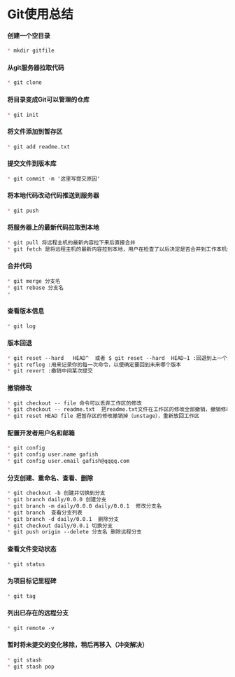 #  Git使用总结

#### 创建一个空目录

~~~markdown
* mkdir gitfile
~~~

#### 从git服务器拉取代码

~~~markdown
* git clone
~~~

#### 将目录变成Git可以管理的仓库

~~~markdown
* git init
~~~

#### 将文件添加到暂存区

~~~markdown
* git add readme.txt
~~~

#### 提交文件到版本库

~~~markdown
* git commit -m '这里写提交原因'
~~~

#### 将本地代码改动代码推送到服务器

~~~markdown
* git push
~~~

#### 将服务器上的最新代码拉取到本地

~~~markdown
* git pull 将远程主机的最新内容拉下来后直接合并
* git fetch 是将远程主机的最新内容拉到本地，用户在检查了以后决定是否合并到工作本机分支中。
~~~

#### 合并代码

~~~markdown
* git merge 分支名
* git rebase 分支名
* 
~~~

#### 查看版本信息

~~~markdown
* git log
~~~

#### 版本回退

~~~markdown
* git reset --hard   HEAD^  或者 $ git reset --hard  HEAD~1 :回退到上一个版本  
* git reflog :用来记录你的每一次命令，以便确定要回到未来哪个版本
* git revert :撤销中间某次提交
~~~

#### 撤销修改

~~~markdown
* git checkout -- file 命令可以丢弃工作区的修改
* git checkout -- readme.txt  把readme.txt文件在工作区的修改全部撤销，撤销修改之后就回到和版本库一摸一样的状态。
* git reset HEAD file 把暂存区的修改撤销掉（unstage），重新放回工作区
~~~

#### 配置开发者用户名和邮箱

~~~markdown
* git config
* git config user.name gafish
* git config user.email gafish@qqqq.com
~~~

#### 分支创建、重命名、查看、删除

~~~markdown
* git checkout -b 创建并切换到分支
* git branch daily/0.0.0 创建分支
* git branch -m daily/0.0.0 daily/0.0.1	 修改分支名
* git branch  查看分支列表
* git branch -d daily/0.0.1  删除分支
* git checkout daily/0.0.1 切换分支
* git push origin --delete 分支名 删除远程分支
~~~

#### 查看文件变动状态

~~~markdown
* git status
~~~

#### 为项目标记里程碑

~~~markdown
* git tag
~~~

#### 列出已存在的远程分支

~~~markdown
* git remote -v
~~~


#### 暂时将未提交的变化移除，稍后再移入（冲突解决）

~~~markdown
* git stash
* git stash pop
~~~


